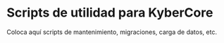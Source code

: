 # Scripts de utilidad para KyberCore

Coloca aquí scripts de mantenimiento, migraciones, carga de datos, etc.
